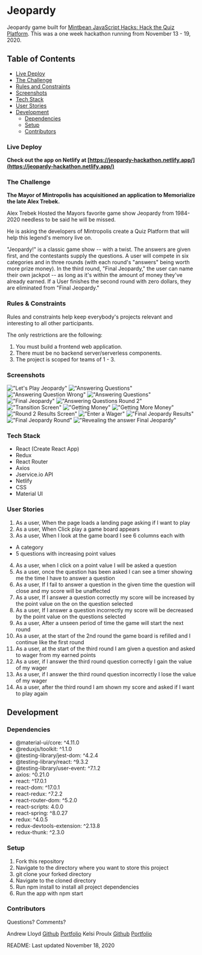 # Jeopardy

Jeopardy game built for [Mintbean JavaScript Hacks: Hack the Quiz Platform](https://www.mintbean.io/meets). This was a one week hackathon running from November 13 - 19, 2020.

## Table of Contents

- [Live Deploy](#live-deploy)
- [The Challenge](#the-challenge)
- [Rules and Constraints](#rules-and-constraints)
- [Screenshots](#screenshots)
- [Tech Stack](#tech-stack)
- [User Stories](#user-stories)
- [Development](#development)
  - [Dependencies](#dependencies)
  - [Setup](#setup)
  - [Contributors](#contributors)

### Live Deploy

<b>Check out the app on Netlify at [https://jeopardy-hackathon.netlify.app/](https://jeopardy-hackathon.netlify.app/)</b>

### The Challenge

<b>The Mayor of Mintropolis has acquisitioned an application to Memorialize the late Alex Trebek.</b>

Alex Trebek Hosted the Mayors favorite game show Jeopardy from 1984-2020 needless to be said he will be missed.

He is asking the developers of Mintropolis create a Quiz Platform that will help this legend's memory live on.

"Jeopardy!" is a classic game show -- with a twist. The answers are given first, and the contestants supply the questions. A user will compete in six categories and in three rounds (with each round's "answers" being worth more prize money). In the third round, "Final Jeopardy," the user can name their own jackpot -- as long as it's within the amount of money they've already earned. If a User finishes the second round with zero dollars, they are eliminated from "Final Jeopardy."

### Rules & Constraints

Rules and constraints help keep everybody's projects relevant and interesting to all other participants.

The only restrictions are the following:

1. You must build a frontend web application.
2. There must be no backend server/serverless components.
3. The project is scoped for teams of 1 - 3.

### Screenshots

!["Let's Play Jeopardy"](docs/letsplayjeopardy.png)
!["Answering Questions"](docs/answerq1.gif)
!["Answering Question Wrong"](docs/AnswerQWrong.gif)
!["Answering Questions"](docs/featurequestion.gif)
!["Final Jeopardy"](docs/finaljeopardy.gif)
!["Answering Questions Round 2"](docs/round2.gif)
!["Transition Screen"](docs/Transitiontoround2.gif)
!["Getting Money"](docs/dollardollar.png)
!["Getting More Money"](docs/moredolla.png)
!["Round 2 Results Screen"](docs/round2results.png)
!["Enter a Wager"](docs/wager.png)
!["Final Jeopardy Results"](docs/results3.png)
!["Final Jeopardy Round"](docs/finaljeopardy.png)
!["Revealing the answer Final Jeopardy"](docs/patrickMcGoohan.png)

### Tech Stack

- React (Create React App)
- Redux
- React Router
- Axios
- Jservice.io API
- Netlify
- CSS
- Material UI

### User Stories

1. As a user, When the page loads a landing page asking if I want to play
2. As a user, When Click play a game board appears
3. As a user, When I look at the game board I see 6 columns each with

- A category
- 5 questions with increasing point values

4. As a user, when I click on a point value I will be asked a question
5. As a user, once the question has been asked I can see a timer showing me the time I have to answer a question
6. As a user, If I fail to answer a question in the given time the question will close and my score will be unaffected
7. As a user, If I answer a question correctly my score will be increased by the point value on the on the question selected
8. As a user, If I answer a question incorrectly my score will be decreased by the point value on the questions selected
9. As a user, After a unseen period of time the game will start the next round
10. As a user, at the start of the 2nd round the game board is refilled and I continue like the first round
11. As a user, at the start of the third round I am given a question and asked to wager from my earned points
12. As a user, if I answer the third round question correctly I gain the value of my wager
13. As a user, if I answer the third round question incorrectly I lose the value of my wager
14. As a user, after the third round I am shown my score and asked if I want to play again

## Development

### Dependencies

- @material-ui/core: ^4.11.0
- @reduxjs/toolkit: ^1.1.0
- @testing-library/jest-dom: ^4.2.4
- @testing-library/react: ^9.3.2
- @testing-library/user-event: ^7.1.2
- axios: ^0.21.0
- react: ^17.0.1
- react-dom: ^17.0.1
- react-redux: ^7.2.2
- react-router-dom: ^5.2.0
- react-scripts: 4.0.0
- react-spring: ^8.0.27
- redux: ^4.0.5
- redux-devtools-extension: ^2.13.8
- redux-thunk: ^2.3.0

### Setup

1. Fork this repository
2. Navigate to the directory where you want to store this project
3. git clone your forked directory
4. Navigate to the cloned directory
5. Run npm install to install all project dependencies
6. Run the app with npm start

### Contributors

Questions? Comments?

Andrew Lloyd [Github](https://github.com/AndrewRLloyd88) [Portfolio](https://arlmedia.ca/)
Kelsi Proulx [Github](https://github.com/kelsi2) [Portfolio](https://www.kelsidev.net/)

README: Last updated November 18, 2020
